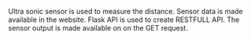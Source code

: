 Ultra sonic sensor is used to measure the distance.
Sensor data is made available in the website.
Flask API is used to create RESTFULL API.
The sensor output is made available on on the GET request.
